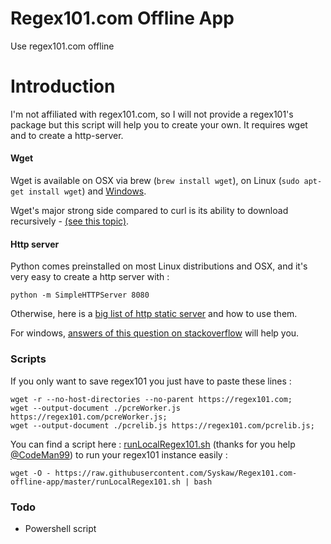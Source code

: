 Regex101.com Offline App
========================

Use regex101.com offline

# Introduction

I'm not affiliated with regex101.com, so I will not provide a regex101's package but this script will help you to create your own.
It requires wget and to create a http-server.

#### Wget 
Wget is available on OSX via brew (```brew install wget```), on Linux (```sudo apt-get install wget```) and [ Windows](http://gnuwin32.sourceforge.net/packages/wget.htm).

Wget's major strong side compared to curl is its ability to download recursively - [(see this topic)](http://unix.stackexchange.com/a/47435).

#### Http server

Python comes preinstalled on most Linux distributions and OSX, and it's very easy to create a http server with :

```
python -m SimpleHTTPServer 8080
```
Otherwise, here is a [big list of http static server](https://gist.github.com/willurd/5720255) and how to use them.

For windows, [answers of this question on stackoverflow](http://stackoverflow.com/questions/5050851/best-lightweight-web-server-only-static-content-for-windows) will help you.


### Scripts 

If you only want to save regex101 you just have to paste these lines :

```
wget -r --no-host-directories --no-parent https://regex101.com;
wget --output-document ./pcreWorker.js https://regex101.com/pcreWorker.js;
wget --output-document ./pcrelib.js https://regex101.com/pcrelib.js;
``` 

You can find a script here : [runLocalRegex101.sh](https://raw.githubusercontent.com/Syskaw/Regex101.com-offline-app/master/runLocalRegex101.sh) (thanks for you help [@CodeMan99](https://github.com/CodeMan99)) to run your regex101 instance easily :
```
wget -O - https://raw.githubusercontent.com/Syskaw/Regex101.com-offline-app/master/runLocalRegex101.sh | bash
```





### Todo

-  Powershell script






